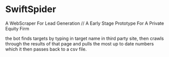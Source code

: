 # SwiftSpider
A WebScraper For Lead Generation //
A Early Stage Prototype For A Private Equity Firm

the bot finds targets by typing in target name in third party site,
then crawls through the results of that page and pulls the most up to date numbers
which it then passes back to a csv file.
